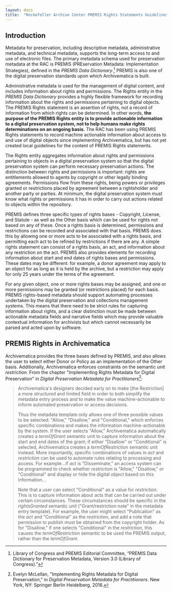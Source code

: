 ```yaml
---
layout: docs
title:  "Rockefeller Archive Center PREMIS Rights Statements Guidelines"
---
```


## Introduction

Metadata for preservation, including descriptive metadata, administrative metadata, and technical metadata, supports the long-term access to and use of electronic files. The primary metadata schema used for preservation metadata at the RAC is PREMIS (PREservation Metadata:
Implementation Strategies), defined in the *PREMIS Data Dictionary*.[^1] PREMIS is also one of the digital preservation standards upon which Archivematica is built.

Administrative metadata is used for the management of digital content, and includes information about rights and permissions. The Rights entity in the *PREMIS Data Dictionary* provides a highly flexible framework for recording information about the rights and permissions pertaining to digital objects. The PREMIS Rights statement is an assertion of rights, not a record of information from which rights can be determined. In other words, **the purpose of the PREMIS Rights entity is to provide actionable information to a digital preservation system, not to help humans make rights determinations on an ongoing basis.** The RAC has been using PREMIS Rights statements to record machine actionable information about access to and use of digital objects since implementing Archivematica, but has not yet created local guidelines for the content of PREMIS Rights statements.

The Rights entity aggregates information about rights and permissions pertaining to objects in a digital preservation system so that the digital preservation system can perform necessary preservation actions. The distinction between rights and permissions is important: rights are entitlements allowed to agents by copyright or other legally binding agreements. Permissions flow from these rights, being powers or privileges granted or restrictions placed by agreement between a rightsholder and another party or parties. At minimum, the digital preservation system must know what rights or permissions it has in order to carry out actions related to objects within the repository.

PREMIS defines three specific types of rights bases - Copyright, License, and Statute - as well as the Other basis which can be used for rights not based on any of these. Once a rights basis is determined, permissions and restrictions can be recorded and associated with that basis. PREMIS does this by allowing one or more acts to be associated with a rights basis, and permitting each act to be refined by restrictions if there are any. A simple rights statement can consist of a rights basis, an act, and information about any restriction on the act. PREMIS also provides elements for recording information about start and end dates of rights bases and permissions. These dates may be different: for example, a donor agreement may apply to an object for as long as it is held by the archive, but a restriction may apply for only 25 years under the terms of the agreement.

For any given object, one or more rights bases may be assigned, and one or more permissions may be granted (or restrictions placed) for each basis. PREMIS rights-based metadata should support automating processes undertaken by the digital preservation and collections management systems. This means that there need to be strict rules for capturing information about rights, and a clear distinction must be made between actionable metadata fields and narrative fields which may provide valuable contextual information for archivists but which cannot necessarily be parsed and acted upon by software.

## PREMIS Rights in Archivematica

Archivematica provides the three bases defined by PREMIS, and also allows the user to select either Donor or Policy as an implementation of the Other basis. Additionally, Archivematica enforces constraints on the semantic unit *restriction*. From the chapter "Implementing Rights Metadata for Digital Preservation" in *Digital Preservation Metadata for Practitioners*[^2]:

> Archivematica's designers decided early on to make \[the Restriction\]
a more structured and limited field in order to both simplify the metadata entry process and to make the value machine-actionable to inform automated preservation or access decisions.
> 
> Thus the metadata template only allows one of three possible values to be selected: "Allow," "Disallow," and "Conditional," which enforces specific combinations and makes the information machine-actionable by the system. If the user selects "Allow," Archivematica automatically creates a *termOfGrant* semantic unit to capture information about the start and end dates of the grant; if either "Disallow" or "Conditional" is selected, Archivematica creates a *termOfRestriction* semantic unit instead. More importantly, specific combinations of values in *act* and *restriction* can be used to automate rules relating to processing and access. For example...if *act* is "Disseminate," an access system can be programmed to check whether *restriction* is "Allow," "Disallow," or "Conditional" and display or hide the digital object based on this information...
> 
> Note that a user can select "Conditional" as a value for *restriction*. This is to capture information about acts that can be carried out under certain circumstances. These circumstances should be specific in the *rightsGranted* semantic unit ("Grant/restriction note" in the metadata entry template). For example, the user might select "Publication" as the *act* and "Conditional" as the *restriction*, and add a note that permission to publish must be obtained from the copyright holder. As for "Disallow," if one selects "Conditional" in the *restriction,* this causes the *termOfRestriction* semantic to be used the PREMIS output, rather than the *termOfGrant*.

[^1]: Library of Congress and PREMIS Editorial Committee, “PREMIS Data Dictionary for Preservation Metadata, Version 3.0 (Library of Congress).”

[^2]: Evelyn McLellan, "Implementing Rights Metadata for Digital Preservation," in *Digital Preservation Metadata for Practitioners*.
    New York, NY: Springer Berlin Heidelberg, 2016.
